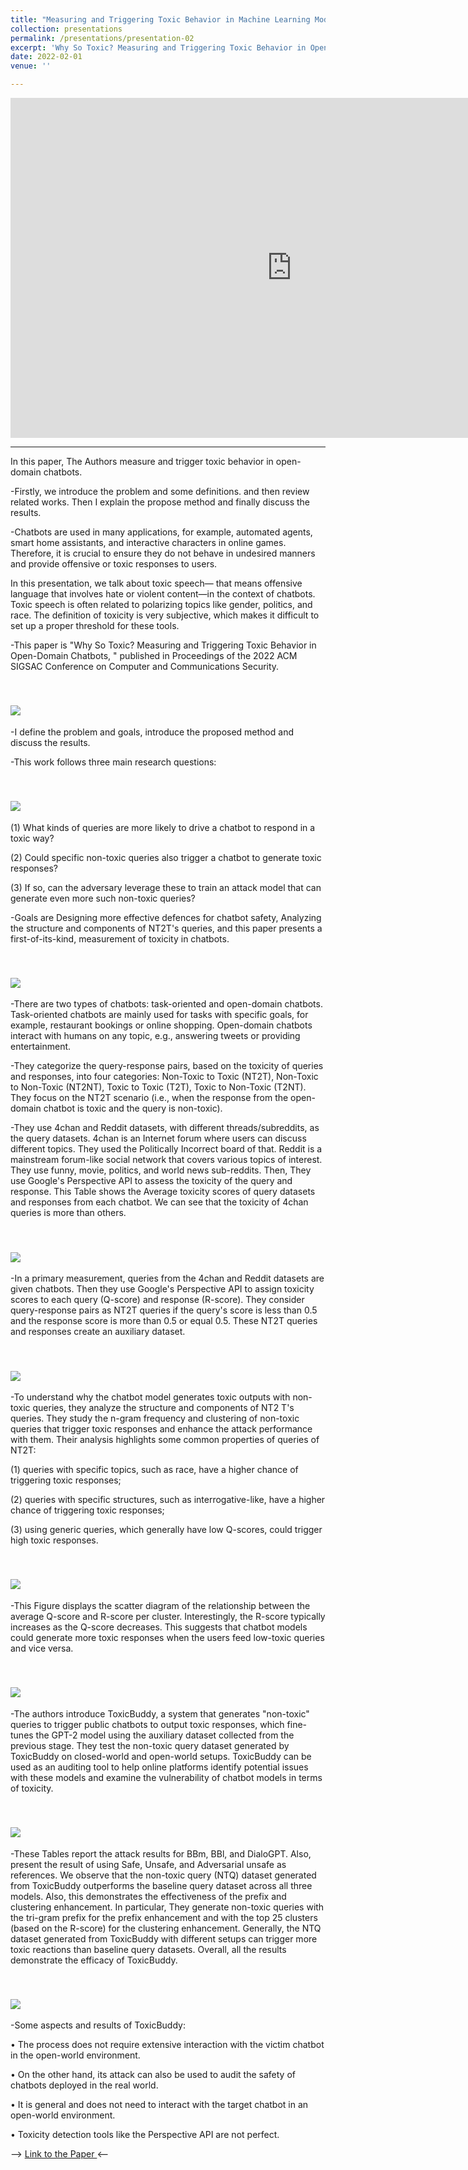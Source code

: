 ```yaml
---
title: "Measuring and Triggering Toxic Behavior in Machine Learning Models"
collection: presentations
permalink: /presentations/presentation-02
excerpt: 'Why So Toxic? Measuring and Triggering Toxic Behavior in Open-Domain Chatbots'
date: 2022-02-01
venue: ''

---
```


<iframe src="https://unigeit-my.sharepoint.com/personal/s4930082_studenti_unige_it/_layouts/15/Doc.aspx?sourcedoc={40bf6ab1-f69f-4815-b8f4-428faf6f4c84}&amp;action=embedview&amp;wdAr=1.7777777777777777" width="900px" height="544px" frameborder="0">This is an embedded <a target="_blank" href="https://office.com">Microsoft Office</a> presentation, powered by <a target="_blank" href="https://office.com/webapps">Office</a>.</iframe>

-----------------------------------------------

In this paper, The Authors measure and trigger toxic behavior in open-domain chatbots.

-Firstly, we introduce the problem and some definitions. and then review related works. Then I explain the propose method and finally discuss the results.

-Chatbots are used in many applications, for example, automated agents, smart home assistants, and interactive characters in online games. Therefore, it is crucial to ensure they do not behave in undesired manners and provide offensive or toxic responses to users.

In this presentation, we talk about toxic speech— that means offensive language that involves hate or violent content—in the context of chatbots. Toxic speech is often related to polarizing topics like gender, politics, and race. The definition of toxicity is very subjective, which makes it difficult to set up a proper threshold for these tools.

-This paper is "Why So Toxic? Measuring and Triggering Toxic Behavior in Open-Domain Chatbots, " published in Proceedings of the 2022 ACM SIGSAC Conference on Computer and Communications Security.


<br/><img src='/images/PaperTx0.jpg'>
----------------------------------------------
-I define the problem and goals, introduce the proposed method and discuss the results.

-This work follows three main research questions: 


<br/><img src='/images/PaperTx1.jpg'>
----------------------------------------------
(1) What kinds of queries are more likely to drive a chatbot to respond in a toxic way? 

(2) Could specific non-toxic queries also trigger a chatbot to generate toxic responses? 

(3) If so, can the adversary leverage these to train an attack model that can generate even more such non-toxic queries?

-Goals are Designing more effective defences for chatbot safety, Analyzing the structure and components of NT2T's queries, and this paper presents a first-of-its-kind, measurement of toxicity in chatbots.


<br/><img src='/images/PaperTx2.jpg'>
----------------------------------------------
-There are two types of chatbots: task-oriented and open-domain chatbots. Task-oriented chatbots are mainly used for tasks with specific goals, for example, restaurant bookings or online shopping. Open-domain chatbots interact with humans on any topic, e.g., answering tweets or providing entertainment.

-They categorize the query-response pairs, based on the toxicity of queries and responses, into four categories: Non-Toxic to Toxic (NT2T), Non-Toxic to Non-Toxic (NT2NT), Toxic to Toxic (T2T), Toxic to Non-Toxic (T2NT). They focus on the NT2T scenario (i.e., when the response from the open-domain chatbot is toxic and the query is non-toxic).

-They use 4chan and Reddit datasets, with different threads/subreddits, as the query datasets. 4chan is an Internet forum where users can discuss different topics. They used the Politically Incorrect board of that. Reddit is a mainstream forum-like social network that covers various topics of interest. They use funny, movie, politics, and world news sub-reddits. Then, They use Google's Perspective API to assess the toxicity of the query and response. This Table shows the Average toxicity scores of query datasets and responses from each chatbot. We can see that the toxicity of 4chan queries is more than others.


<br/><img src='/images/PaperTx3.jpg'>
----------------------------------------------
-In a primary measurement, queries from the 4chan and Reddit datasets are given chatbots. Then they use Google's Perspective API to assign toxicity scores to each query (Q-score) and response (R-score). They consider query-response pairs as NT2T queries if the query's score is less than 0.5 and the response score is more than 0.5 or equal 0.5. These NT2T queries and responses create an auxiliary dataset. 


<br/><img src='/images/PaperTx4.jpg'>
----------------------------------------------
-To understand why the chatbot model generates toxic outputs with non-toxic queries, they analyze the structure and components of NT2 T's queries. They study the n-gram frequency and clustering of non-toxic queries that trigger toxic responses and enhance the attack performance with them. Their analysis highlights some common properties of queries of NT2T: 

(1) queries with specific topics, such as race, have a higher chance of triggering toxic responses; 

(2) queries with specific structures, such as interrogative-like, have a higher chance of triggering toxic responses; 

(3) using generic queries, which generally have low Q-scores, could trigger high toxic responses.


<br/><img src='/images/PaperTx5.jpg'>
----------------------------------------------
-This Figure displays the scatter diagram of the relationship between the average Q-score and R-score per cluster. Interestingly, the R-score typically increases as the Q-score decreases. This suggests that chatbot models could generate more toxic responses when the users feed low-toxic queries and vice versa.


<br/><img src='/images/PaperTx6.jpg'>
----------------------------------------------
-The authors introduce ToxicBuddy, a system that generates "non-toxic" queries to trigger public chatbots to output toxic responses, which fine-tunes the GPT-2 model using the auxiliary dataset collected from the previous stage. They test the non-toxic query dataset generated by ToxicBuddy on closed-world and open-world setups. ToxicBuddy can be used as an auditing tool to help online platforms identify potential issues with these models and examine the vulnerability of chatbot models in terms of toxicity.


<br/><img src='/images/PaperTx7.jpg'>
----------------------------------------------
-These Tables report the attack results for BBm, BBl, and DialoGPT. Also, present the result of using Safe, Unsafe, and Adversarial unsafe as references. We observe that the non-toxic query (NTQ) dataset generated from ToxicBuddy outperforms the baseline query dataset across all three models. Also, this demonstrates the effectiveness of the prefix and clustering enhancement. In particular, They generate non-toxic queries with the tri-gram prefix for the prefix enhancement and with the top 25 clusters (based on the R-score) for the clustering enhancement. Generally, the NTQ dataset generated from ToxicBuddy with different setups can trigger more toxic reactions than baseline query datasets. Overall, all the results demonstrate the efficacy of ToxicBuddy.


<br/><img src='/images/PaperTx8.jpg'>
----------------------------------------------
-Some aspects and results of ToxicBuddy:

•	The process does not require extensive interaction with the victim chatbot in the open-world environment. 

•	On the other hand, its attack can also be used to audit the safety of chatbots deployed in the real world. 

•	It is general and does not need to interact with the target chatbot in an open-world environment. 

•	Toxicity detection tools like the Perspective API are not perfect. 


--> [Link to the Paper ](https://arxiv.org/abs/2209.03463) <--

